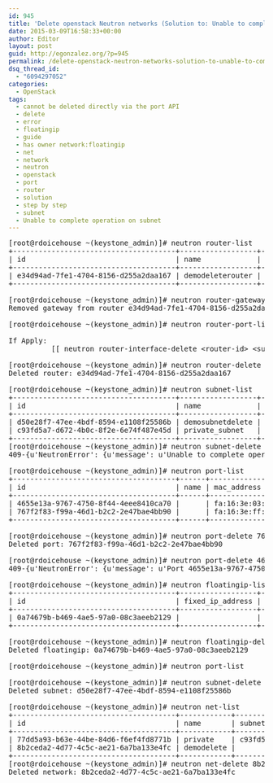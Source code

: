 ```yaml
---
id: 945
title: 'Delete openstack Neutron networks (Solution to: Unable to complete operation on subnet)'
date: 2015-03-09T16:58:33+00:00
author: Editor
layout: post
guid: http://egonzalez.org/?p=945
permalink: /delete-openstack-neutron-networks-solution-to-unable-to-complete-operation-on-subnet/
dsq_thread_id:
  - "6094297052"
categories:
  - OpenStack
tags:
  - cannot be deleted directly via the port API
  - delete
  - error
  - floatingip
  - guide
  - has owner network:floatingip
  - net
  - network
  - neutron
  - openstack
  - port
  - router
  - solution
  - step by step
  - subnet
  - Unable to complete operation on subnet
---
```

<pre>[root@rdoicehouse ~(keystone_admin)]# neutron router-list
+--------------------------------------+------------------+-----------------------------------------------------------------------------+
| id                                   | name             | external_gateway_info                                                       |
+--------------------------------------+------------------+-----------------------------------------------------------------------------+
| e34d94ad-7fe1-4704-8156-d255a2daa167 | demodeleterouter | {"network_id": "8b2ceda2-4d77-4c5c-ae21-6a7ba133e4fc", "enable_snat": true} |
+--------------------------------------+------------------+-----------------------------------------------------------------------------+

[root@rdoicehouse ~(keystone_admin)]# neutron router-gateway-clear e34d94ad-7fe1-4704-8156-d255a2daa167
Removed gateway from router e34d94ad-7fe1-4704-8156-d255a2daa167

[root@rdoicehouse ~(keystone_admin)]# neutron router-port-list e34d94ad-7fe1-4704-8156-d255a2daa167

If Apply: 
          [[ neutron router-interface-delete &lt;router-id&gt; &lt;subnet-id&gt; ]]

[root@rdoicehouse ~(keystone_admin)]# neutron router-delete e34d94ad-7fe1-4704-8156-d255a2daa167
Deleted router: e34d94ad-7fe1-4704-8156-d255a2daa167

[root@rdoicehouse ~(keystone_admin)]# neutron subnet-list
+--------------------------------------+------------------+------------------+--------------------------------------------------------+
| id                                   | name             | cidr             | allocation_pools                                       |
+--------------------------------------+------------------+------------------+--------------------------------------------------------+
| d50e28f7-47ee-4bdf-8594-e1108f25586b | demosubnetdelete | 192.168.137.0/24 | {"start": "192.168.137.100", "end": "192.168.137.120"} |
| c93fd5a7-d672-4b0c-8f2e-6e74f487e45d | private_subnet   | 10.0.0.0/24      | {"start": "10.0.0.2", "end": "10.0.0.254"}             |
+--------------------------------------+------------------+------------------+--------------------------------------------------------+
[root@rdoicehouse ~(keystone_admin)]# neutron subnet-delete d50e28f7-47ee-4bdf-8594-e1108f25586b
409-{u'NeutronError': {u'message': u'Unable to complete operation on subnet d50e28f7-47ee-4bdf-8594-e1108f25586b. One or more ports have an IP allocation from this subnet.', u'type': u'SubnetInUse', u'detail': u''}}

[root@rdoicehouse ~(keystone_admin)]# neutron port-list
+--------------------------------------+------+-------------------+----------------------------------------------------------------------------------------+
| id                                   | name | mac_address       | fixed_ips                                                                              |
+--------------------------------------+------+-------------------+----------------------------------------------------------------------------------------+
| 4655e13a-9767-4750-8f44-4eee8410ca70 |      | fa:16:3e:03:c7:cf | {"subnet_id": "d50e28f7-47ee-4bdf-8594-e1108f25586b", "ip_address": "192.168.137.103"} |
| 767f2f83-f99a-46d1-b2c2-2e47bae4bb90 |      | fa:16:3e:ff:94:28 | {"subnet_id": "d50e28f7-47ee-4bdf-8594-e1108f25586b", "ip_address": "192.168.137.102"} |
+--------------------------------------+------+-------------------+----------------------------------------------------------------------------------------+

[root@rdoicehouse ~(keystone_admin)]# neutron port-delete 767f2f83-f99a-46d1-b2c2-2e47bae4bb90
Deleted port: 767f2f83-f99a-46d1-b2c2-2e47bae4bb90

[root@rdoicehouse ~(keystone_admin)]# neutron port-delete 4655e13a-9767-4750-8f44-4eee8410ca70
409-{u'NeutronError': {u'message': u'Port 4655e13a-9767-4750-8f44-4eee8410ca70 has owner network:floatingip and therefore cannot be deleted directly via the port API.', u'type': u'L3PortInUse', u'detail': u''}}

[root@rdoicehouse ~(keystone_admin)]# neutron floatingip-list
+--------------------------------------+------------------+---------------------+---------+
| id                                   | fixed_ip_address | floating_ip_address | port_id |
+--------------------------------------+------------------+---------------------+---------+
| 0a74679b-b469-4ae5-97a0-08c3aeeb2129 |                  | 192.168.137.103     |         |
+--------------------------------------+------------------+---------------------+---------+

[root@rdoicehouse ~(keystone_admin)]# neutron floatingip-delete 0a74679b-b469-4ae5-97a0-08c3aeeb2129
Deleted floatingip: 0a74679b-b469-4ae5-97a0-08c3aeeb2129

[root@rdoicehouse ~(keystone_admin)]# neutron port-list

[root@rdoicehouse ~(keystone_admin)]# neutron subnet-delete d50e28f7-47ee-4bdf-8594-e1108f25586b
Deleted subnet: d50e28f7-47ee-4bdf-8594-e1108f25586b

[root@rdoicehouse ~(keystone_admin)]# neutron net-list
+--------------------------------------+------------+--------------------------------------------------+
| id                                   | name       | subnets                                          |
+--------------------------------------+------------+--------------------------------------------------+
| 77dd5a93-b63e-44be-84d6-f6ef4fd8771b | private    | c93fd5a7-d672-4b0c-8f2e-6e74f487e45d 10.0.0.0/24 |
| 8b2ceda2-4d77-4c5c-ae21-6a7ba133e4fc | demodelete |                                                  |
+--------------------------------------+------------+--------------------------------------------------+
[root@rdoicehouse ~(keystone_admin)]# neutron net-delete 8b2ceda2-4d77-4c5c-ae21-6a7ba133e4fc
Deleted network: 8b2ceda2-4d77-4c5c-ae21-6a7ba133e4fc

</pre>